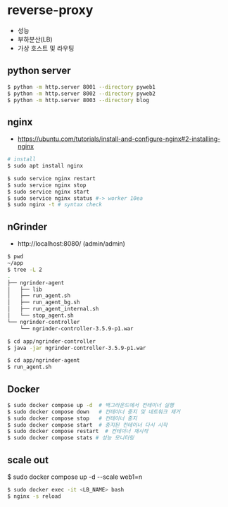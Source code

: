 # reverse-proxy
- 성능
- 부하분산(LB)
- 가상 호스트 및 라우팅

## python server
```bash
$ python -m http.server 8001 --directory pyweb1
$ python -m http.server 8002 --directory pyweb2
$ python -m http.server 8003 --directory blog
```
## nginx
- https://ubuntu.com/tutorials/install-and-configure-nginx#2-installing-nginx

```bash
# install
$ sudo apt install nginx

$ sudo service nginx restart
$ sudo service nginx stop
$ sudo service nginx start
$ sudo service nginx status #-> worker 10ea 
$ sudo nginx -t # syntax check
```

## nGrinder
- http://localhost:8080/ (admin/admin)
```bash
$ pwd
~/app
$ tree -L 2
.
├── ngrinder-agent
│   ├── lib
│   ├── run_agent.sh
│   ├── run_agent_bg.sh
│   ├── run_agent_internal.sh
│   └── stop_agent.sh
└── ngrinder-controller
    └── ngrinder-controller-3.5.9-p1.war

$ cd app/ngrinder-controller
$ java -jar ngrinder-controller-3.5.9-p1.war

$ cd app/ngrinder-agent
$ run_agent.sh
```

## Docker
```bash 
$ sudo docker compose up -d  # 백그라운드에서 컨테이너 실행
$ sudo docker compose down   # 컨테이너 중지 및 네트워크 제거
$ sudo docker compose stop   # 컨테이너 중지
$ sudo docker compose start  # 중지된 컨테이너 다시 시작
$ sudo docker compose restart  # 컨테이너 재시작
$ sudo docker compose stats # 성능 모니터링
```

## scale out
$ sudo docker compose up -d --scale web1=n

```bash
$ sudo docker exec -it <LB_NAME> bash
$ nginx -s reload
```
